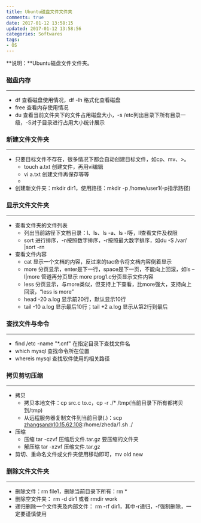```yaml
---
title: Ubuntu磁盘文件文件夹
comments: true
date: 2017-01-12 13:58:15
updated: 2017-01-12 13:58:56
categories: Softwares
tags:
- OS
---
```


**说明：**Ubuntu磁盘文件文件夹。
<!-- more -->




### 磁盘内存
---
* df  查看磁盘使用情况，df -lh 格式化查看磁盘
* free 查看内存使用情况
* du  查看当前文件夹下的文件占用磁盘大小，-s /etc列出目录下所有目录一级，-S对子目录进行占用大小统计展示


### 新建文件文件夹
---
* 只要目标文件不存在，很多情况下都会自动创建目标文件，如cp、mv、>。
	* touch a.txt  创建文件，再用vi编辑
	* vi a.txt  创建文件再保存等等
	* 
* 创建新文件夹：mkdir dir1，使用路径：mkdir -p /home/user1(-p指示路径)

### 显示文件文件夹
---
* 查看文件夹的文件列表
	* 列出当前路径下文档目录：l、ls、ls -a、ls -l等，ll查看文件及权限
	* sort 进行排序，-n按照数字排序，-r按照最大数字排序，如du -S /var/ |sort -rn
* 查看文件内容
	* cat 显示一个文档的内容，反过来的tac命令将文档内容倒着显示
	* more 分页显示，enter是下一行，space是下一页，不能向上回滚，如ls –l|more 管道再分页显示   more prog1.c分页显示文件内容
	* less 分页显示，与more类似，但支持上下查看，比more强大，支持向上回滚，“less is more”
	* head -20 a.log  显示前20行，默认显示10行
	* tail -10 a.log  显示最后10行；tail +2 a.log  显示从第2行到最后

### 查找文件与命令
---
* find /etc -name "*.cnf"  在指定目录下查找文件名
* which mysql  查找命令所在位置
* whereis mysql  查找软件使用的相关路径 

### 拷贝剪切压缩
---
* 拷贝
	* 拷贝本地文件：cp src.c  to.c，cp -r ./*  /tmp(当前目录下所有都拷贝到/tmp)
	* 从远程服务器复制文件到当前目录(.)：scp zhangsan@10.15.62.108:/home/zheda/1.sh ./ 
* 压缩
	* 压缩 tar -czvf 压缩后文件.tar.gz 要压缩的文件夹
	* 解压缩 tar -xzvf 压缩文件.tar.gz
* 剪切、重命名文件或文件夹使用移动即可，mv old new 

### 删除文件文件夹
---
* 删除文件：rm file1，删除当前目录下所有：rm *
* 删除空文件夹： rm -d dir1 或者 rmdir work
* 递归删除一个文件夹及内部文件： rm -rf  dir1，其中-r递归，-f强制删除，一定要谨慎使用


